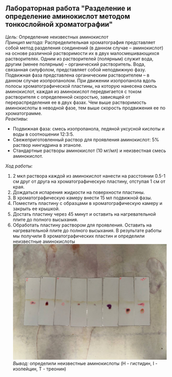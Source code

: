 ## Лабораторная работа "Разделение и определение аминокислот методом тонкослойной хроматографии"
*Цель:* Определение неизвестных аминокислот<br>
*Принцип метода:*
Распределительная хроматография представляет собой метод разделения соединений (в данном случае – аминокислот) на основе различной растворимости их в двух малосмешивающихся растворителях. Одним из растворителей (полярным) служит вода, другим (менее полярным) – органический растворитель. Вода, связанная силуфолом, представляет собой неподвижную фазу. Подвижная фаза представлена органическим растворителем – в данном случае изопропанолом. При движении изопропанола вдоль полосы хроматографической пластины, на которую нанесена смесь аминокислот, каждая из аминокислот передвигается с током растворителя с определенной скоростью, зависящей от перераспределения ее в двух фазах. Чем выше растворимость аминокислоты в неводной фазе, тем выше скорость продвижения ее по хроматограмме. <br>
*Реактивы:*
- Подвижная фаза: смесь изопропанола, ледяной уксусной кислоты и воды в соотношении 12:3:5.
- Свежеприготовленный раствор для проявления аминокислот: 5% раствор нингидрина в этаноле.
- Стандартные растворы аминокислот (10 мг/мл) и неизвестная смесь аминокислот.

*Ход работы:*
1. 2 мкл раствора каждой из аминокислот нанести на расстоянии 0.5-1 см друг от друга на хроматографическую пластину, отступая 1 см от края.
2. Дождаться испарения жидкости на поверхности пластины.
3. В хроматографическую камеру внести 15 мл подвижной фазы.
4. Поместить пластину с образцами в хроматографическую камеру и закрыть ее крышкой. 
5. Достать пластину через 45 минут и оставить на нагревательной плите до полного высыхания.
6. Обработать пластину раствором для проявления. Оставить на нагревательной плите до полного высыхания.
В результате работы мы получили 8 хроматографических пластин и определили неизвестные аминокислоты
![Plot](Pic.jpg)
*Вывод:* определили неизвестные аминокислоты (H - гистидин, I - изолейцин, T - треонин)

